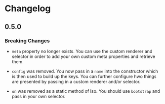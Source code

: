 # Changelog

## 0.5.0

### Breaking Changes

* `meta` property no longer exists. You can use the custom renderer and selector in order to add your own
custom meta properties and retrieve them.

* `config` was removed. You now pass in a `name` into the constructor which is then used to build up the keys.
You can further configure hwo things are presented by passing in a custom renderer and/or selector.

* `on` was removed as a static method of Iso. You should use `bootstrap` and pass in your own selector.
